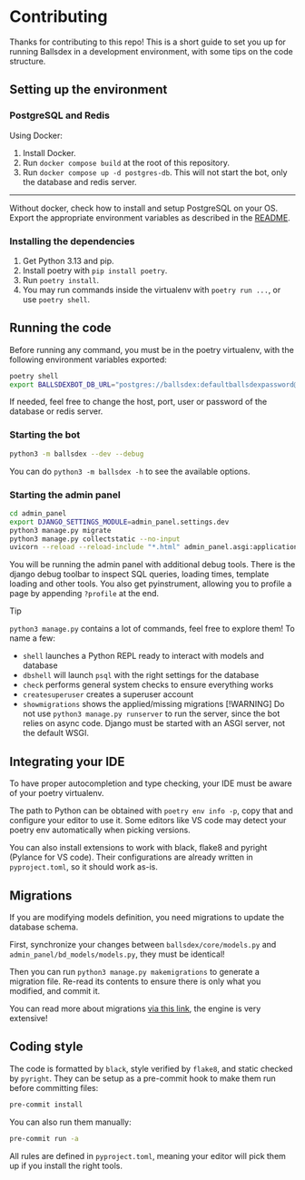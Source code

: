 # Contributing

Thanks for contributing to this repo! This is a short guide to set you up for running Ballsdex in
a development environment, with some tips on the code structure.

## Setting up the environment

### PostgreSQL and Redis

Using Docker:

1. Install Docker.
2. Run `docker compose build` at the root of this repository.
3. Run `docker compose up -d postgres-db`. This will not start the bot, only the
   database and redis server.

----

Without docker, check how to install and setup PostgreSQL on your OS.
Export the appropriate environment variables as described in the
[README](README.md#without-docker).

### Installing the dependencies

1. Get Python 3.13 and pip.
2. Install poetry with `pip install poetry`.
3. Run `poetry install`.
4. You may run commands inside the virtualenv with `poetry run ...`, or use `poetry shell`.

## Running the code

Before running any command, you must be in the poetry virtualenv, with the following
environment variables exported:

```bash
poetry shell
export BALLSDEXBOT_DB_URL="postgres://ballsdex:defaultballsdexpassword@localhost:5432/ballsdex"
```

If needed, feel free to change the host, port, user or password of the database or redis server.

### Starting the bot

```bash
python3 -m ballsdex --dev --debug
```

You can do `python3 -m ballsdex -h` to see the available options.

### Starting the admin panel

```bash
cd admin_panel
export DJANGO_SETTINGS_MODULE=admin_panel.settings.dev
python3 manage.py migrate
python3 manage.py collectstatic --no-input
uvicorn --reload --reload-include "*.html" admin_panel.asgi:application
```

You will be running the admin panel with additional debug tools. There is the django debug
toolbar to inspect SQL queries, loading times, template loading and other tools. You also get
pyinstrument, allowing you to profile a page by appending `?profile` at the end.

> [!TIP]
> `python3 manage.py` contains a lot of commands, feel free to explore them! To name a few:
>
> - `shell` launches a Python REPL ready to interact with models and database
> - `dbshell` will launch `psql` with the right settings for the database
> - `check` performs general system checks to ensure everything works
> - `createsuperuser` creates a superuser account
> - `showmigrations` shows the applied/missing migrations
> [!WARNING]
> Do not use `python3 manage.py runserver` to run the server, since the bot relies on async code.
> Django must be started with an ASGI server, not the default WSGI.

## Integrating your IDE

To have proper autocompletion and type checking, your IDE must be aware of your poetry virtualenv.

The path to Python can be obtained with `poetry env info -p`, copy that and configure your editor
to use it. Some editors like VS code may detect your poetry env automatically when picking
versions.

You can also install extensions to work with black, flake8 and pyright (Pylance for VS code).
Their configurations are already written in `pyproject.toml`, so it should work as-is.

## Migrations

If you are modifying models definition, you need migrations to update the database schema.

First, synchronize your changes between `ballsdex/core/models.py` and
`admin_panel/bd_models/models.py`, they must be identical!

Then you can run `python3 manage.py makemigrations` to generate a migration file. Re-read its
contents to ensure there is only what you modified, and commit it.

You can read more about migrations
[via this link](https://docs.djangoproject.com/en/5.1/topics/migrations/), the engine is very extensive!

## Coding style

The code is formatted by `black`, style verified by `flake8`, and static checked by `pyright`.
They can be setup as a pre-commit hook to make them run before committing files:

```sh
pre-commit install
```

You can also run them manually:

```sh
pre-commit run -a
```

All rules are defined in `pyproject.toml`, meaning your editor will pick them up if you install the right tools.
